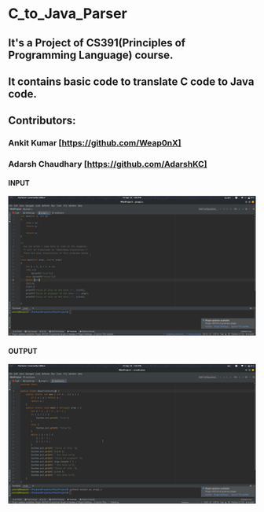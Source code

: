 # C_to_Java_Parser

## It's a Project of CS391(Principles of Programming Language) course.
## It contains basic code to translate C code to Java code.

## Contributors:
### Ankit Kumar [https://github.com/Weap0nX]
### Adarsh Chaudhary [https://github.com/AdarshKC]

#### INPUT 
![INPUT FILE](https://github.com/AdarshKC/C_to_Java_Parser/blob/master/input.jpeg)
#### OUTPUT 
![OUTPUT FILE](https://github.com/AdarshKC/C_to_Java_Parser/blob/master/output.jpeg)

